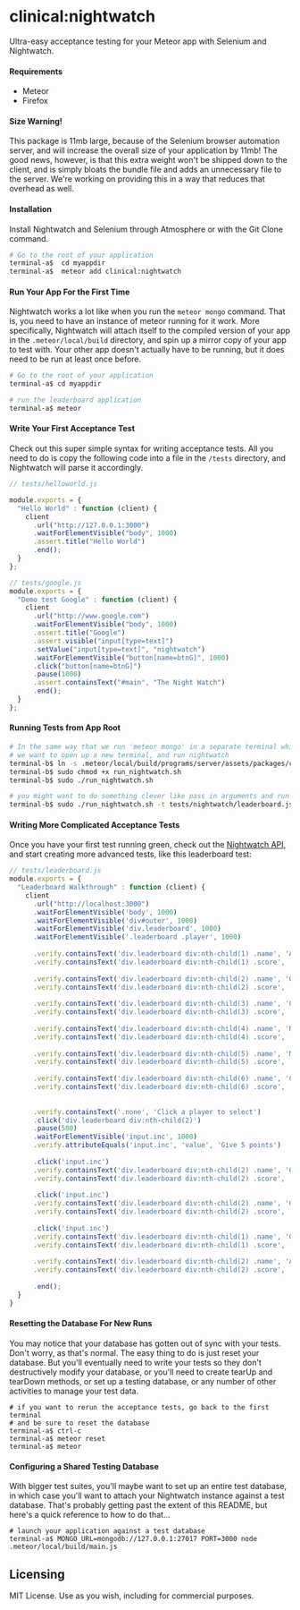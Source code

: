 clinical:nightwatch
===================

Ultra-easy acceptance testing for your Meteor app with Selenium and Nightwatch.


####  Requirements

  - Meteor
  - Firefox

####  Size Warning!
This package is 11mb large, because of the Selenium browser automation server, and will increase the overall size of your application by 11mb!  The good news, however, is that this extra weight won't be shipped down to the client, and is simply bloats the bundle file and adds an unnecessary file to the server.  We're working on providing this in a way that reduces that overhead as well.


####  Installation
Install Nightwatch and Selenium through Atmosphere or with the Git Clone command.

````sh
# Go to the root of your application
terminal-a$  cd myappdir
terminal-a$  meteor add clinical:nightwatch

````

####  Run Your App For the First Time

Nightwatch works a lot like when you run the ``meteor mongo`` command.  That is, you need to have an instance of meteor running for it work.  More specifically, Nightwatch will attach itself to the compiled version of your app in the ``.meteor/local/build`` directory, and spin up a mirror copy of your app to test with.  Your other app doesn't actually have to be running, but it does need to be run at least once before.

````sh
# Go to the root of your application
terminal-a$ cd myappdir

# run the leaderboard application
terminal-a$ meteor
````

#### Write Your First Acceptance Test
Check out this super simple syntax for writing acceptance tests.  All you need to do is copy the following code into a file in the ``/tests`` directory, and Nightwatch will parse it accordingly.

````js
// tests/helloworld.js

module.exports = {
  "Hello World" : function (client) {
    client
      .url("http://127.0.0.1:3000")
      .waitForElementVisible("body", 1000)
      .assert.title("Hello World")
      .end();
  }
};

// tests/google.js
module.exports = {
  "Demo test Google" : function (client) {
    client
      .url("http://www.google.com")
      .waitForElementVisible("body", 1000)
      .assert.title("Google")
      .assert.visible("input[type=text]")
      .setValue("input[type=text]", "nightwatch")
      .waitForElementVisible("button[name=btnG]", 1000)
      .click("button[name=btnG]")
      .pause(1000)
      .assert.containsText("#main", "The Night Watch")
      .end();
  }
};

````


####  Running Tests from App Root
````sh
# In the same way that we run 'meteor mongo' in a separate terminal while our application is already running,
# we want to open up a new terminal, and run nightwatch
terminal-b$ ln -s .meteor/local/build/programs/server/assets/packages/clinical_nightwatch/launch_nightwatch_from_app_root.sh run_nightwatch.sh
terminal-b$ sudo chmod +x run_nightwatch.sh
terminal-b$ sudo ./run_nightwatch.sh

# you might want to do something clever like pass in arguments and run specific tests
terminal-b$ sudo ./run_nightwatch.sh -t tests/nightwatch/leaderboard.js
````



####  Writing More Complicated Acceptance Tests

Once you have your first test running green, check out the [Nightwatch API](http://nightwatchjs.org/api#assert-attributeEquals), and start creating more advanced tests, like this leaderboard test:
````js
// tests/leaderboard.js
module.exports = {
  "Leaderboard Walkthrough" : function (client) {
    client
      .url("http://localhost:3000")
      .waitForElementVisible('body', 1000)
      .waitForElementVisible('div#outer', 1000)
      .waitForElementVisible('div.leaderboard', 1000)
      .waitForElementVisible('.leaderboard .player', 1000)
  
      .verify.containsText('div.leaderboard div:nth-child(1) .name', 'Ada Lovelace')
      .verify.containsText('div.leaderboard div:nth-child(1) .score', '50')
  
      .verify.containsText('div.leaderboard div:nth-child(2) .name', 'Grace Hopper')
      .verify.containsText('div.leaderboard div:nth-child(2) .score', '40')
  
      .verify.containsText('div.leaderboard div:nth-child(3) .name', 'Claude Shannon')
      .verify.containsText('div.leaderboard div:nth-child(3) .score', '35')
  
      .verify.containsText('div.leaderboard div:nth-child(4) .name', 'Nikola Tesla')
      .verify.containsText('div.leaderboard div:nth-child(4) .score', '25')
  
      .verify.containsText('div.leaderboard div:nth-child(5) .name', 'Marie Curie')
      .verify.containsText('div.leaderboard div:nth-child(5) .score', '20')
  
      .verify.containsText('div.leaderboard div:nth-child(6) .name', 'Carl Friedrich Gauss')
      .verify.containsText('div.leaderboard div:nth-child(6) .score', '5')
  
  
      .verify.containsText('.none', 'Click a player to select')
      .click('div.leaderboard div:nth-child(2)')
      .pause(500)
      .waitForElementVisible('input.inc', 1000)
      .verify.attributeEquals('input.inc', 'value', 'Give 5 points')
  
      .click('input.inc')
      .verify.containsText('div.leaderboard div:nth-child(2) .name', 'Grace Hopper')
      .verify.containsText('div.leaderboard div:nth-child(2) .score', '45')
  
      .click('input.inc')
      .verify.containsText('div.leaderboard div:nth-child(2) .name', 'Grace Hopper')
      .verify.containsText('div.leaderboard div:nth-child(2) .score', '50')
  
      .click('input.inc')
      .verify.containsText('div.leaderboard div:nth-child(1) .name', 'Grace Hopper')
      .verify.containsText('div.leaderboard div:nth-child(1) .score', '55')
  
      .verify.containsText('div.leaderboard div:nth-child(2) .name', 'Ada Lovelace')
      .verify.containsText('div.leaderboard div:nth-child(2) .score', '50')
  
      .end();
  }
}
````

#### Resetting the Database For New Runs
You may notice that your database has gotten out of sync with your tests.  Don't worry, as that's normal.  The easy thing to do is just reset your database.  But you'll eventually need to write your tests so they don't destructively modify your database, or you'll need to create tearUp and tearDown methods, or set up a testing database, or any number of other activities to manage your test data.

````
# if you want to rerun the acceptance tests, go back to the first terminal
# and be sure to reset the database
terminal-a$ ctrl-c
terminal-a$ meteor reset
terminal-a$ meteor
````

####  Configuring a Shared Testing Database
With bigger test suites, you'll maybe want to set up an entire test database, in which case you'll want to attach your Nightwatch instance against a test database.  That's probably getting past the extent of this README, but here's a quick reference to how to do that...

````
# launch your application against a test database
terminal-a$ MONGO_URL=mongodb://127.0.0.1:27017 PORT=3000 node .meteor/local/build/main.js
````


Licensing
------------------------

MIT License. Use as you wish, including for commercial purposes.
